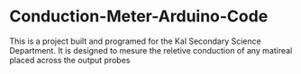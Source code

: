 # Conduction-Meter-Arduino-Code

This is a project built and programed for the Kal Secondary Science Department. It is designed to mesure the reletive conduction of any matireal placed across the output probes
